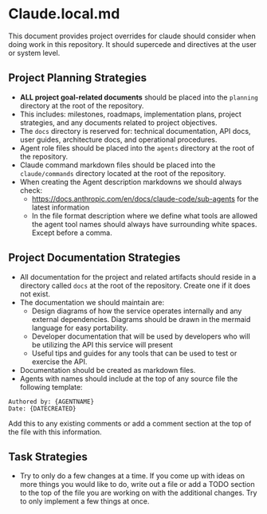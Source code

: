 # Claude.local.md

This document provides project overrides for claude should consider when doing work in this repository. It should supercede and directives at the user or system level.

## Project Planning Strategies

* **ALL project goal-related documents** should be placed into the `planning` directory at the root of the repository.
* This includes: milestones, roadmaps, implementation plans, project strategies, and any documents related to project objectives.
* The `docs` directory is reserved for: technical documentation, API docs, user guides, architecture docs, and operational procedures.
* Agent role files should be placed into the `agents` directory at the root of the repository.
* Claude command markdown files should be placed into the `claude/commands` directory located at the root of the repository.
* When creating the Agent description markdowns we should always check:
  * https://docs.anthropic.com/en/docs/claude-code/sub-agents for the latest information
  * In the file format description where we define what tools are allowed the agent tool names should always have surrounding white spaces. Except before a comma.

## Project Documentation Strategies

* All documentation for the project and related artifacts should reside in a directory called `docs` at the root of the repository. Create one if it does not exist.
* The documentation we should maintain are:
  * Design diagrams of how the service operates internally and any external dependencies. Diagrams should be drawn in the mermaid language for easy portability.
  * Developer documentation that will be used by developers who will be utilizing the API this service will present
  * Useful tips and guides for any tools that can be used to test or exercise the API.
* Documentation should be created as markdown files.
* Agents with names should include at the top of any source file the following template:
```
Authored by: {AGENTNAME}
Date: {DATECREATED}
```
Add this to any existing comments or add a comment section at the top of the file with this information.
## Task Strategies
* Try to only do a few changes at a time. If you come up with ideas on more things you would like to do, write out a file or add a TODO section to the top of the file you are working on with the additional changes. Try to only implement a few things at once.
